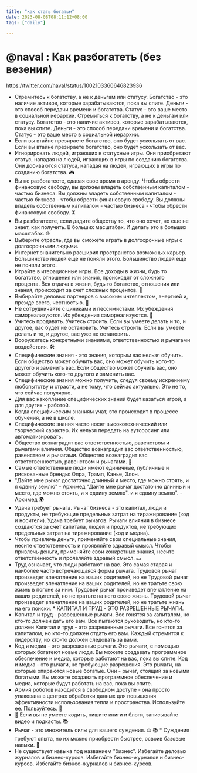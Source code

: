 ```yaml
---
title: "как стать богатым"
date: 2023-08-08T08:11:12+08:00
tags: ["daily"]

---
```

# @naval : Как разбогатеть (без везения)
https://twitter.com/naval/status/1002103360646823936

* Стремитесь к богатству, а не к деньгам или статусу. Богатство - это наличие активов, которые зарабатываются, пока вы спите. Деньги - это способ передачи времени и богатства. Статус - это ваше место в социальной иерархии. Стремиться к богатству, а не к деньгам или статусу. Богатство - это наличие активов, которые зарабатываются, пока вы спите. Деньги - это способ передачи времени и богатства. Статус - это ваше место в социальной иерархии.
* Если вы втайне презираете богатство, оно будет ускользать от вас. Если вы втайне презираете богатство, оно будет ускользать от вас.
* Игнорировать людей, играющих в статусные игры. Они приобретают статус, нападая на людей, играющих в игры по созданию богатства. Они добиваются статуса, нападая на людей, играющих в игры по созданию богатства. 🎮
* Вы не разбогатеете, сдавая свое время в аренду. Чтобы обрести финансовую свободу, вы должны владеть собственным капиталом - частью бизнеса. Вы должны владеть собственным капиталом - частью бизнеса - чтобы обрести финансовую свободу. Вы должны владеть собственным капиталом - частью бизнеса - чтобы обрести финансовую свободу. ⏳
* Вы разбогатеете, если дадите обществу то, что оно хочет, но еще не знает, как получить. В больших масштабах. И делать это в больших масштабах. 🌐
* Выберите отрасль, где вы сможете играть в долгосрочные игры с долгосрочными людьми.
* Интернет значительно расширил пространство возможных карьер. Большинство людей еще не поняли этого. Большинство людей еще не поняли этого.
* Играйте в итерационные игры. Все доходы в жизни, будь то богатство, отношения или знания, происходят от сложного процента. Вся отдача в жизни, будь то богатство, отношения или знания, происходит за счет сложных процентов. 🔄
* Выбирайте деловых партнеров с высоким интеллектом, энергией и, прежде всего, честностью. 🤝
* Не сотрудничайте с циниками и пессимистами. Их убеждения самореализуются. Их убеждения самореализуются. 🚫
* Учитесь продавать. Учитесь строить. Если вы умеете делать и то, и другое, вас будет не остановить. Учитесь строить. Если вы умеете делать и то, и другое, вас уже не остановить.
* Вооружитесь конкретными знаниями, ответственностью и рычагами воздействия. 🛠️
* Специфические знания - это знания, которым вас нельзя обучить. Если общество может обучить вас, оно может обучить кого-то другого и заменить вас. Если общество может обучить вас, оно может обучить кого-то другого и заменить вас.
* Специфические знания можно получить, следуя своему искреннему любопытству и страсти, а не тому, что сейчас актуально. Это не то, что сейчас популярно.
* Для вас накопление специфических знаний будет казаться игрой, а для других - работой.
* Когда специфическим знаниям учат, это происходит в процессе обучения, а не в школе.
* Специфические знания часто носят высокотехнический или творческий характер. Их нельзя передать на аутсорсинг или автоматизировать.
* Общество вознаградит вас ответственностью, равенством и рычагами влияния. Общество вознаградит вас ответственностью, равенством и рычагами. Общество вознаградит вас ответственностью, равенством и рычагами. 👥
* Самые ответственные люди имеют единичные, публичные и рискованные бренды: Опра, Трамп, Канье, Элон.
* "Дайте мне рычаг достаточно длинный и место, где можно стоять, и я сдвину землю" - Архимед "Дайте мне рычаг достаточно длинный и место, где можно стоять, и я сдвину землю". и я сдвину землю". - Архимед 🌍
* Удача требует рычага. Рычаг бизнеса - это капитал, люди и продукты, не требующие предельных затрат на тиражирование (код и носители). Удача требует рычагов. Рычаги влияния в бизнесе создаются за счет капитала, людей и продуктов, не требующих предельных затрат на тиражирование (код и медиа).
* Чтобы привлечь деньги, применяйте свои специальные знания, несите ответственность и проявляйте здравый смысл. Чтобы привлечь деньги, применяйте свои конкретные знания, несите ответственность и проявляйте здравый смысл. 💵
* Труд означает, что люди работают на вас. Это самая старая и наиболее часто встречающаяся форма рычага. Трудовой рычаг произведет впечатление на ваших родителей, но не Трудовой рычаг произведет впечатление на ваших родителей, но не тратьте свою жизнь в погоне за ним. Трудовой рычаг произведет впечатление на ваших родителей, но не тратьте на него свою жизнь. Трудовой рычаг произведет впечатление на ваших родителей, но не тратьте жизнь на его поиски. * КАПИТАЛ И ТРУД - ЭТО РАЗРЕШЕННЫЕ РЫЧАГИ.
* Капитал и труд - разрешенные рычаги. Все гонятся за капиталом, но кто-то должен дать его вам. Все пытаются руководить, но кто-то должен Капитал и труд - это разрешенные рычаги. Все гонятся за капиталом, но кто-то должен отдать его вам. Каждый стремится к лидерству, но кто-то должен следовать за вами.
* Код и медиа - это разрешенные рычаги. Это рычаги, с помощью которых богатеют новые люди. Вы можете создавать программное обеспечение и медиа, которые работают на вас, пока вы спите. Код и медиа - это рычаги, не требующие разрешения. Это рычаги, на которые опираются новые богатые. Они - рычаг, стоящий за новыми богатыми. Вы можете создавать программное обеспечение и медиа, которые будут работать на вас, пока вы спите.
* Армия роботов находится в свободном доступе - она просто упакована в центрах обработки данных для повышения эффективности использования тепла и пространства. Используйте ее. Пользуйтесь. 🤖
* 🤖 Если вы не умеете кодить, пишите книги и блоги, записывайте видео и подкасты. 📚
* Рычаг - это множитель силы для вашего суждения. ⚖️
📚 * Суждения требуют опыта, но их можно приобрести быстрее, освоив базовые навыки. 🧠
* Не существует навыка под названием "бизнес". Избегайте деловых журналов и бизнес-курсов. Избегайте бизнес-журналов и бизнес-курсов. Избегайте бизнес-журналов и бизнес-курсов.